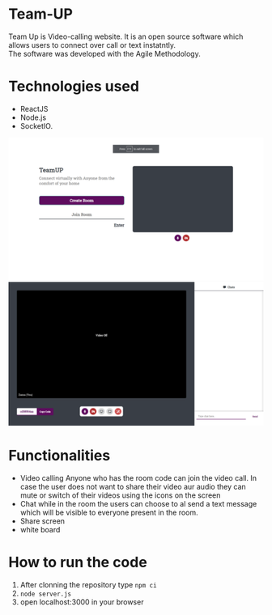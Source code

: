 # Team-UP

Team Up is Video-calling website. It is an open source software which allows users to connect over call or text instatntly.
<br>
The software was developed with the Agile Methodology.

# Technologies used
* ReactJS
* Node.js
* SocketIO.

<img src="https://github.com/zainanizar/Team-UP/blob/main/images/Screenshot%20(294).png" >
<img src="https://github.com/zainanizar/Team-UP/blob/main/images/Screenshot%20(295).png" >

# Functionalities
* Video calling
    Anyone who has the room code can join the video call. In case the user does not want to share their video aur audio they can mute or switch of their videos using the icons on the screen
* Chat
    while in the room the users can choose to al send a text message which will be visible to everyone present in the room.
* Share screen
* white board


# How to run the code 
1. After clonning the repository type
`npm ci`
2. `node server.js`
3. open localhost:3000 in your browser